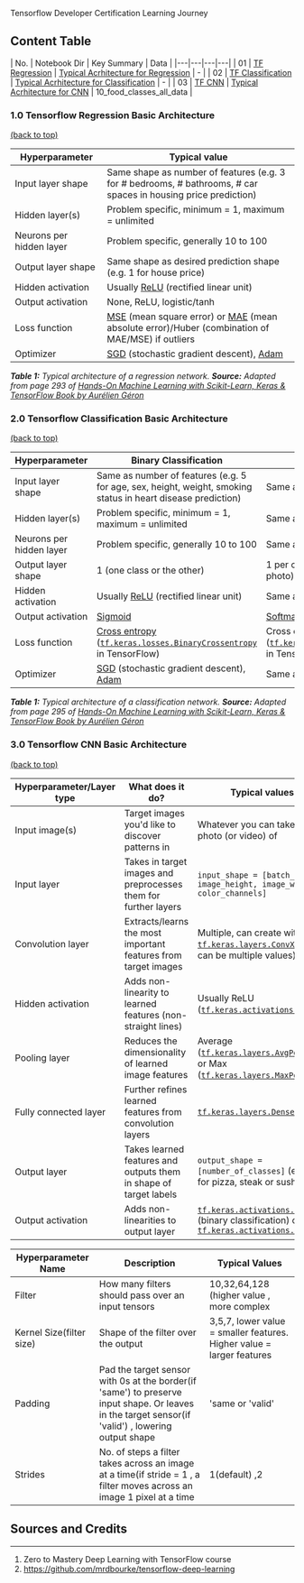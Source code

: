 Tensorflow Developer Certification Learning Journey

## Content Table
<a name = 'main_table'></a>
| No. | Notebook Dir | Key Summary | Data |
|---|---|---|---|
| 01 | [TF Regression](https://github.com/86lekwenshiung/Neural-Network-with-Tensorflow/blob/main/01_Neural_Network_Regression_With_Tensorflow.ipynb) | [Typical Acrhitecture for Regression](#tf_regression) | - |
| 02 | [TF Classification](https://github.com/86lekwenshiung/Neural-Network-with-Tensorflow/blob/main/02_Neural_Network_Classification_With_Tensorflow.ipynb) | [Typical Acrhitecture for Classification](#tf_classification) | - |
| 03 | [TF CNN](https://github.com/86lekwenshiung/Neural-Network-with-Tensorflow/blob/main/03_Convolutional_Neural_Network_(CNN)_With_Tensorflow_.ipynb) | [Typical Acrhitecture for CNN](#tf_cnn) | 10_food_classes_all_data |

<a name = 'tf_regression'></a>
### 1.0 Tensorflow Regression Basic Architecture
[(back to top)](#main_table)

| **Hyperparameter** | **Typical value** |
| --- | --- |
| Input layer shape | Same shape as number of features (e.g. 3 for # bedrooms, # bathrooms, # car spaces in housing price prediction) |
| Hidden layer(s) | Problem specific, minimum = 1, maximum = unlimited |
| Neurons per hidden layer | Problem specific, generally 10 to 100 |
| Output layer shape | Same shape as desired prediction shape (e.g. 1 for house price) |
| Hidden activation | Usually [ReLU](https://www.kaggle.com/dansbecker/rectified-linear-units-relu-in-deep-learning) (rectified linear unit) |
| Output activation | None, ReLU, logistic/tanh |
| Loss function | [MSE](https://en.wikipedia.org/wiki/Mean_squared_error) (mean square error) or [MAE](https://en.wikipedia.org/wiki/Mean_absolute_error) (mean absolute error)/Huber (combination of MAE/MSE) if outliers |
| Optimizer | [SGD](https://www.tensorflow.org/api_docs/python/tf/keras/optimizers/SGD) (stochastic gradient descent), [Adam](https://www.tensorflow.org/api_docs/python/tf/keras/optimizers/Adam) |

***Table 1:*** *Typical architecture of a regression network.* ***Source:*** *Adapted from page 293 of [Hands-On Machine Learning with Scikit-Learn, Keras & TensorFlow Book by Aurélien Géron](https://www.oreilly.com/library/view/hands-on-machine-learning/9781492032632/)*

<a name = 'tf_classification'></a>
### 2.0 Tensorflow Classification Basic Architecture
[(back to top)](#main_table)

| **Hyperparameter** | **Binary Classification** | **Multiclass classification** |
| --- | --- | --- |
| Input layer shape | Same as number of features (e.g. 5 for age, sex, height, weight, smoking status in heart disease prediction) | Same as binary classification |
| Hidden layer(s) | Problem specific, minimum = 1, maximum = unlimited | Same as binary classification |
| Neurons per hidden layer | Problem specific, generally 10 to 100 | Same as binary classification |
| Output layer shape | 1 (one class or the other) | 1 per class (e.g. 3 for food, person or dog photo) |
| Hidden activation | Usually [ReLU](https://www.kaggle.com/dansbecker/rectified-linear-units-relu-in-deep-learning) (rectified linear unit) | Same as binary classification |
| Output activation | [Sigmoid](https://en.wikipedia.org/wiki/Sigmoid_function) | [Softmax](https://en.wikipedia.org/wiki/Softmax_function) |
| Loss function | [Cross entropy](https://en.wikipedia.org/wiki/Cross_entropy#Cross-entropy_loss_function_and_logistic_regression) ([`tf.keras.losses.BinaryCrossentropy`](https://www.tensorflow.org/api_docs/python/tf/keras/losses/BinaryCrossentropy) in TensorFlow) | Cross entropy ([`tf.keras.losses.CategoricalCrossentropy`](https://www.tensorflow.org/api_docs/python/tf/keras/losses/CategoricalCrossentropy) in TensorFlow) |
| Optimizer | [SGD](https://www.tensorflow.org/api_docs/python/tf/keras/optimizers/SGD) (stochastic gradient descent), [Adam](https://www.tensorflow.org/api_docs/python/tf/keras/optimizers/Adam) | Same as binary classification |

***Table 1:*** *Typical architecture of a classification network.* ***Source:*** *Adapted from page 295 of [Hands-On Machine Learning with Scikit-Learn, Keras & TensorFlow Book by Aurélien Géron](https://www.oreilly.com/library/view/hands-on-machine-learning/9781492032632/)*


<a name = 'tf_cnn'></a>
### 3.0 Tensorflow CNN Basic Architecture
[(back to top)](#main_table)

| **Hyperparameter/Layer type** | **What does it do?** | **Typical values** |
| ----- | ----- | ----- |
| Input image(s) | Target images you'd like to discover patterns in| Whatever you can take a photo (or video) of |
| Input layer | Takes in target images and preprocesses them for further layers | `input_shape = [batch_size, image_height, image_width, color_channels]` |
| Convolution layer | Extracts/learns the most important features from target images | Multiple, can create with [`tf.keras.layers.ConvXD`](https://www.tensorflow.org/api_docs/python/tf/keras/layers/Conv2D) (X can be multiple values) |
| Hidden activation | Adds non-linearity to learned features (non-straight lines) | Usually ReLU ([`tf.keras.activations.relu`](https://www.tensorflow.org/api_docs/python/tf/keras/activations/relu)) |
| Pooling layer | Reduces the dimensionality of learned image features | Average ([`tf.keras.layers.AvgPool2D`](https://www.tensorflow.org/api_docs/python/tf/keras/layers/AveragePooling2D)) or Max ([`tf.keras.layers.MaxPool2D`](https://www.tensorflow.org/api_docs/python/tf/keras/layers/MaxPool2D)) |
| Fully connected layer | Further refines learned features from convolution layers | [`tf.keras.layers.Dense`](https://www.tensorflow.org/api_docs/python/tf/keras/layers/Dense) |
| Output layer | Takes learned features and outputs them in shape of target labels | `output_shape = [number_of_classes]` (e.g. 3 for pizza, steak or sushi)|
| Output activation | Adds non-linearities to output layer | [`tf.keras.activations.sigmoid`](https://www.tensorflow.org/api_docs/python/tf/keras/activations/sigmoid) (binary classification) or [`tf.keras.activations.softmax`](https://www.tensorflow.org/api_docs/python/tf/keras/activations/softmax) |

|Hyperparameter Name|Description|Typical Values|
|---|---|---|
|Filter|How many filters should pass over an input tensors|10,32,64,128 (higher value , more complex|
|Kernel Size(filter size)| Shape of the filter over the output| 3,5,7, lower value = smaller features. Higher value = larger features|
|Padding|Pad the target sensor with 0s at the border(if 'same') to preserve input shape. Or leaves in the target sensor(if 'valid') , lowering output shape|'same or 'valid'|
|Strides| No. of steps a filter takes across an image at a time(if stride = 1 , a filter moves across an image 1 pixel at a time| 1(default) ,2|

## Sources and Credits
___
1. Zero to Mastery Deep Learning with TensorFlow course
2. https://github.com/mrdbourke/tensorflow-deep-learning



